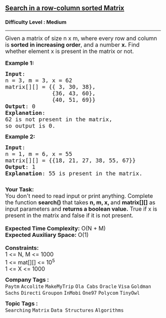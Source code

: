 <h2><a href="https://www.geeksforgeeks.org/problems/search-in-a-matrix-1587115621/1?page=2&category=Arrays,Searching&difficulty=Easy&sortBy=submissions">Search in a row-column sorted Matrix</a></h2><h3>Difficulty Level : Medium</h3><hr><div class="problems_problem_content__Xm_eO"><p><span style="font-size:18px">Given a matrix of size&nbsp;n x m, where every row and column is<strong> sorted in increasing order</strong>, and a number <strong>x.</strong>&nbsp;Find whether&nbsp;element x&nbsp;is present in the matrix or not.</span><br>
<br>
<span style="font-size:18px"><strong>Example 1:</strong></span></p>

<pre><span style="font-size:18px"><strong>Input</strong>:
n = 3, m = 3, x = 62
matrix[][] = {{ 3, 30, 38},
&nbsp;             {36, 43, 60},
&nbsp;             {40, 51, 69}}
<strong>Output</strong>: 0
<strong>Explanation</strong>:
62 is not present in the matrix, 
so output is 0.
</span></pre>

<p><span style="font-size:18px"><strong>Example 2:</strong></span></p>

<pre><span style="font-size:18px"><strong>Input</strong>:
n = 1, m = 6, x = 55
matrix[][] = {{18, 21, 27, 38, 55, 67}}
<strong>Output</strong>: 1
<strong>Explanation</strong>: 55 is present in the matrix.</span>
</pre>

<p><br>
<span style="font-size:18px"><strong>Your Task:</strong><br>
You don't need to read input or print anything. Complete the function <strong>search()</strong> that takes <strong>n, m, x, </strong>and <strong>matrix[][]</strong>&nbsp;as input parameters and <strong>returns a boolean value.</strong> True&nbsp;if x is present in the matrix and false&nbsp;if it is not present.<br>
<br>
<strong>Expected Time Complexity:</strong>&nbsp;O(N + M)<br>
<strong>Expected Auxiliary Space:</strong>&nbsp;O(1)<br>
<br>
<strong>Constraints:</strong><br>
1 &lt;= N, M &lt;= 1000<br>
1 &lt;= mat[][] &lt;= 10<sup>5</sup><br>
1 &lt;= X &lt;= 1000</span></p>
</div><p><span style=font-size:18px><strong>Company Tags : </strong><br><code>Paytm</code>&nbsp;<code>Accolite</code>&nbsp;<code>MakeMyTrip</code>&nbsp;<code>Ola Cabs</code>&nbsp;<code>Oracle</code>&nbsp;<code>Visa</code>&nbsp;<code>Goldman Sachs</code>&nbsp;<code>Directi</code>&nbsp;<code>Groupon</code>&nbsp;<code>InMobi</code>&nbsp;<code>One97</code>&nbsp;<code>Polycom</code>&nbsp;<code>TinyOwl</code>&nbsp;<br><p><span style=font-size:18px><strong>Topic Tags : </strong><br><code>Searching</code>&nbsp;<code>Matrix</code>&nbsp;<code>Data Structures</code>&nbsp;<code>Algorithms</code>&nbsp;